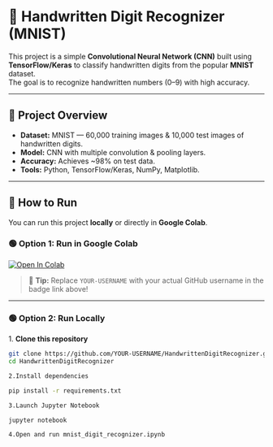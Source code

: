# 🧮 Handwritten Digit Recognizer (MNIST)

This project is a simple **Convolutional Neural Network (CNN)** built using **TensorFlow/Keras** to classify handwritten digits from the popular **MNIST** dataset.  
The goal is to recognize handwritten numbers (0–9) with high accuracy.

---

## 📌 Project Overview

- **Dataset:** MNIST — 60,000 training images & 10,000 test images of handwritten digits.
- **Model:** CNN with multiple convolution & pooling layers.
- **Accuracy:** Achieves ~98% on test data.
- **Tools:** Python, TensorFlow/Keras, NumPy, Matplotlib.

---

## 🚀 How to Run

You can run this project **locally** or directly in **Google Colab**.

### 🟢 Option 1: Run in Google Colab

[![Open In Colab](https://colab.research.google.com/assets/colab-badge.svg)](https://colab.research.google.com/github/YOUR-USERNAME/HandwrittenDigitRecognizer/blob/main/mnist_digit_recognizer.ipynb)

> 📌 **Tip:** Replace `YOUR-USERNAME` with your actual GitHub username in the badge link above!

---

### 🟢 Option 2: Run Locally

1️. **Clone this repository**

```bash
git clone https://github.com/YOUR-USERNAME/HandwrittenDigitRecognizer.git
cd HandwrittenDigitRecognizer

2️.Install dependencies

pip install -r requirements.txt

3.Launch Jupyter Notebook

jupyter notebook

4.Open and run mnist_digit_recognizer.ipynb



